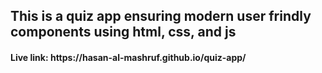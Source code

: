 <h2>This is a quiz app ensuring modern user frindly components using html, css, and js </h2>
<h4>Live link: https://hasan-al-mashruf.github.io/quiz-app/</h4>
